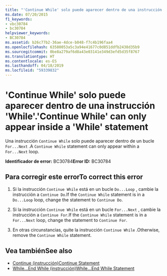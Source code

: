 ```yaml
---
title: "'Continue While' solo puede aparecer dentro de una instrucción 'While'."
ms.date: 07/20/2015
f1_keywords:
- vbc30784
- bc30784
helpviewer_keywords:
- BC30784
ms.assetid: b26c77b2-36ae-4dce-b048-f7c4b196faa4
ms.openlocfilehash: 63580053a5c3a94e41677c0d851ddfb2438d35b9
ms.sourcegitcommit: 0be8a279af6d8a43e03141e349d3efd5d35f8767
ms.translationtype: HT
ms.contentlocale: es-ES
ms.lasthandoff: 04/18/2019
ms.locfileid: "59339832"
---
```

# <a name="continue-while-can-only-appear-inside-a-while-statement"></a><span data-ttu-id="88e4a-102">'Continue While' solo puede aparecer dentro de una instrucción 'While'.</span><span class="sxs-lookup"><span data-stu-id="88e4a-102">'Continue While' can only appear inside a 'While' statement</span></span>
<span data-ttu-id="88e4a-103">Una instrucción `Continue While` solo puede aparecer dentro de un bucle `For...Next` .</span><span class="sxs-lookup"><span data-stu-id="88e4a-103">A `Continue While` statement can only appear within a `For...Next` loop.</span></span>  
  
 <span data-ttu-id="88e4a-104">**Identificador de error:** BC30784</span><span class="sxs-lookup"><span data-stu-id="88e4a-104">**Error ID:** BC30784</span></span>  
  
## <a name="to-correct-this-error"></a><span data-ttu-id="88e4a-105">Para corregir este error</span><span class="sxs-lookup"><span data-stu-id="88e4a-105">To correct this error</span></span>  
  
1. <span data-ttu-id="88e4a-106">Si la instrucción `Continue While` está en un bucle `Do...Loop` , cambie la instrucción a `Continue Do`.</span><span class="sxs-lookup"><span data-stu-id="88e4a-106">If the `Continue While` statement is in a `Do...Loop` loop, change the statement to `Continue Do`.</span></span>  
  
2. <span data-ttu-id="88e4a-107">Si la instrucción `Continue While` está en un bucle `For...Next` , cambie la instrucción a `Continue For`.</span><span class="sxs-lookup"><span data-stu-id="88e4a-107">If the `Continue While` statement is in a `For...Next` loop, change the statement to `Continue For`.</span></span>  
  
3. <span data-ttu-id="88e4a-108">En otras circunstancias, quite la instrucción `Continue While` .</span><span class="sxs-lookup"><span data-stu-id="88e4a-108">Otherwise, remove the `Continue While` statement.</span></span>  
  
## <a name="see-also"></a><span data-ttu-id="88e4a-109">Vea también</span><span class="sxs-lookup"><span data-stu-id="88e4a-109">See also</span></span>

- [<span data-ttu-id="88e4a-110">Continue (instrucción)</span><span class="sxs-lookup"><span data-stu-id="88e4a-110">Continue Statement</span></span>](../../visual-basic/language-reference/statements/continue-statement.md)
- [<span data-ttu-id="88e4a-111">While...End While (instrucción)</span><span class="sxs-lookup"><span data-stu-id="88e4a-111">While...End While Statement</span></span>](../../visual-basic/language-reference/statements/while-end-while-statement.md)
